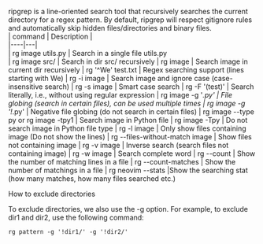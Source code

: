 ripgrep is a line-oriented search tool that recursively searches the current directory for a regex pattern. By default, ripgrep will respect gitignore rules and automatically skip hidden files/directories and binary files.  
| command | Description |  
|----|---|  
| rg image utils.py	| Search in a single file utils.py  
| rg image src/	| Search in dir src/ recursively
| rg image | Search image in current dir recursively
| rg '^We' test.txt	| Regex searching support (lines starting with We)
| rg -i image	| Search image and ignore case (case-insensitive search)
| rg -s image	| Smart case search
| rg -F '(test)'	| Search literally, i.e., without using regular expression
| rg image -g '*.py'	| File globing (search in certain files), can be used multiple times
| rg image -g '!*.py'	| Negative file globing (do not search in certain files)
| rg image --type py or rg image -tpy1	| Search image in Python file
| rg image -Tpy	| Do not search image in Python file type
| rg -l image	| Only show files containing image (Do not show the lines)
| rg --files-without-match image	| Show files not containing image
| rg -v image	| Inverse search (search files not containing image)
| rg -w image	| Search complete word
| rg --count	| Show the number of matching lines in a file
| rg --count-matches	| Show the number of matchings in a file
| rg neovim --stats	|Show the searching stat (how many matches, how many files searched etc.)


How to exclude directories

To exclude directories, we also use the -g option. For example, to exclude dir1 and dir2, use the following command:  
```
rg pattern -g '!dir1/' -g '!dir2/'
```
